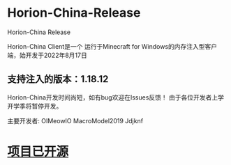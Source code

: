 # Horion-China-Release
Horion-China Release

Horion-China Client是一个
运行于Minecraft for Windows的内存注入型客户端，始开发于2022年8月17日

## 支持注入的版本：1.18.12

Horion-China开发时间尚短，如有bug欢迎在Issues反馈！
由于各位开发者上学 开学季将暂停开发。

主要开发者:
OIMeowIO
MacroModel2019
Jdjknf

# [项目已开源](https://github.com/AneryCoft/Horion-China)
